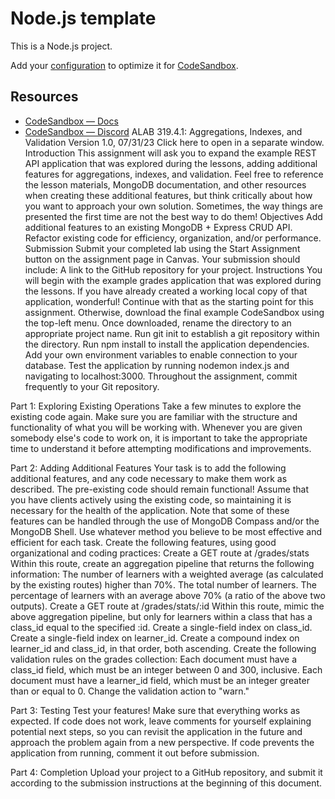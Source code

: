 # Node.js template

This is a Node.js project.

Add your [configuration](https://codesandbox.io/docs/projects/learn/setting-up/tasks) to optimize it for [CodeSandbox](https://codesandbox.io/p/dashboard).

## Resources

- [CodeSandbox — Docs](https://codesandbox.io/docs/projects)
- [CodeSandbox — Discord](https://discord.gg/Ggarp3pX5H)
ALAB 319.4.1: 
Aggregations, Indexes, and Validation
Version 1.0, 07/31/23
Click here to open in a separate window.
Introduction
This assignment will ask you to expand the example REST API application that was explored during the lessons, adding additional features for aggregations, indexes, and validation.
Feel free to reference the lesson materials, MongoDB documentation, and other resources when creating these additional features, but think critically about how you want to approach your own solution. Sometimes, the way things are presented the first time are not the best way to do them!
Objectives
Add additional features to an existing MongoDB + Express CRUD API.
Refactor existing code for efficiency, organization, and/or performance.
Submission
Submit your completed lab using the Start Assignment button on the assignment page in Canvas.
Your submission should include:
A link to the GitHub repository for your project.
Instructions
You will begin with the example grades application that was explored during the lessons.
If you have already created a working local copy of that application, wonderful! Continue with that as the starting point for this assignment.
Otherwise, download the final example CodeSandbox using the top-left menu.
Once downloaded, rename the directory to an appropriate project name.
Run git init to establish a git repository within the directory.
Run npm install to install the application dependencies.
Add your own environment variables to enable connection to your database.
Test the application by running nodemon index.js and navigating to localhost:3000.
Throughout the assignment, commit frequently to your Git repository.

Part 1: Exploring Existing Operations
Take a few minutes to explore the existing code again. Make sure you are familiar with the structure and functionality of what you will be working with. Whenever you are given somebody else's code to work on, it is important to take the appropriate time to understand it before attempting modifications and improvements.

Part 2: Adding Additional Features
Your task is to add the following additional features, and any code necessary to make them work as described. The pre-existing code should remain functional! Assume that you have clients actively using the existing code, so maintaining it is necessary for the health of the application.
Note that some of these features can be handled through the use of MongoDB Compass and/or the MongoDB Shell. Use whatever method you believe to be most effective and efficient for each task.
Create the following features, using good organizational and coding practices:
Create a GET route at /grades/stats
Within this route, create an aggregation pipeline that returns the following information:
The number of learners with a weighted average (as calculated by the existing routes) higher than 70%.
The total number of learners.
The percentage of learners with an average above 70% (a ratio of the above two outputs).
Create a GET route at /grades/stats/:id
Within this route, mimic the above aggregation pipeline, but only for learners within a class that has a class_id equal to the specified :id.
Create a single-field index on class_id.
Create a single-field index on learner_id.
Create a compound index on learner_id and class_id, in that order, both ascending.
Create the following validation rules on the grades collection:
Each document must have a class_id field, which must be an integer between 0 and 300, inclusive.
Each document must have a learner_id field, which must be an integer greater than or equal to 0.
Change the validation action to "warn."

Part 3: Testing
Test your features! Make sure that everything works as expected.
If code does not work, leave comments for yourself explaining potential next steps, so you can revisit the application in the future and approach the problem again from a new perspective.
If code prevents the application from running, comment it out before submission.

Part 4: Completion
Upload your project to a GitHub repository, and submit it according to the submission instructions at the beginning of this document.